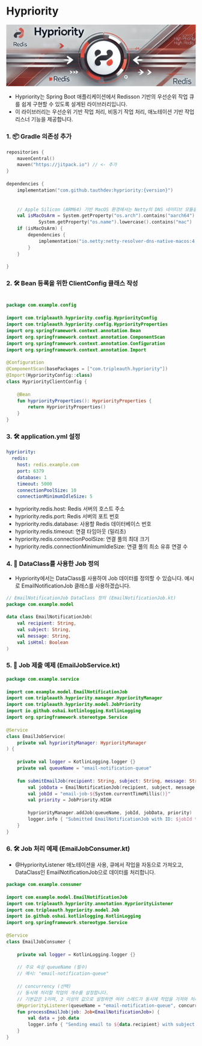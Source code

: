 # Hypriority

![Hypriority Banner](https://github.com/tauthdev/hypriority/blob/main/images/banner.png?raw=true)

- Hypriority는 Spring Boot 애플리케이션에서 Redisson 기반의 우선순위 작업 큐를 쉽게 구현할 수 있도록 설계된 라이브러리입니다.
- 이 라이브러리는 우선순위 기반 작업 처리, 비동기 작업 처리, 애노테이션 기반 작업 리스너 기능을 제공합니다.

### 1. 📦 Gradle 의존성 추가

```kotlin
repositories {
    mavenCentral()
    maven("https://jitpack.io") // <- 추가
}

dependencies {
    implementation("com.github.tauthdev:hypriority:{version}")


    // Apple Silicon (ARM64) 기반 MacOS 환경에서는 Netty의 DNS 네이티브 모듈을 사용하여 성능과 안정성 개선합
    val isMacOsArm = System.getProperty("os.arch").contains("aarch64") &&
            System.getProperty("os.name").lowercase().contains("mac")
    if (isMacOsArm) {
        dependencies {
            implementation("io.netty:netty-resolver-dns-native-macos:4.1.115.Final:osx-aarch_64")
        }
    }

}
```

### 2. 🛠️ Bean 등록을 위한 ClientConfig 클래스 작성

```kotlin

package com.example.config

import com.tripleauth.hypriority.config.HypriorityConfig
import com.tripleauth.hypriority.config.HypriorityProperties
import org.springframework.context.annotation.Bean
import org.springframework.context.annotation.ComponentScan
import org.springframework.context.annotation.Configuration
import org.springframework.context.annotation.Import

@Configuration
@ComponentScan(basePackages = ["com.tripleauth.hypriority"])
@Import(HypriorityConfig::class)
class HypriorityClientConfig {

    @Bean
    fun hypriorityProperties(): HypriorityProperties {
        return HypriorityProperties()
    }
}


```

### 3. 🛠️ application.yml 설정

```yaml
hypriority:
  redis:
    host: redis.example.com
    port: 6379
    database: 1
    timeout: 5000
    connectionPoolSize: 10
    connectionMinimumIdleSize: 5
```

- hypriority.redis.host: Redis 서버의 호스트 주소
- hypriority.redis.port: Redis 서버의 포트 번호
- hypriority.redis.database: 사용할 Redis 데이터베이스 번호
- hypriority.redis.timeout: 연결 타임아웃 (밀리초)
- hypriority.redis.connectionPoolSize: 연결 풀의 최대 크기
- hypriority.redis.connectionMinimumIdleSize: 연결 풀의 최소 유휴 연결 수

### 4. 📝 DataClass를 사용한 Job 정의

- Hypriority에서는 DataClass를 사용하여 Job 데이터를 정의할 수 있습니다.
예시로 EmailNotificationJob 클래스를 사용하겠습니다.
```kotlin
// EmailNotificationJob DataClass 정의 (EmailNotificationJob.kt)
package com.example.model

data class EmailNotificationJob(
    val recipient: String,
    val subject: String,
    val message: String,
    val isHtml: Boolean
)
```

### 5. 🚀 Job 제출 예제 (EmailJobService.kt)
```kotlin
package com.example.service

import com.example.model.EmailNotificationJob
import com.tripleauth.hypriority.manager.HypriorityManager
import com.tripleauth.hypriority.model.JobPriority
import io.github.oshai.kotlinlogging.KotlinLogging
import org.springframework.stereotype.Service

@Service
class EmailJobService(
    private val hypriorityManager: HypriorityManager
) {

    private val logger = KotlinLogging.logger {}
    private val queueName = "email-notification-queue"

    fun submitEmailJob(recipient: String, subject: String, message: String, isHtml: Boolean) {
        val jobData = EmailNotificationJob(recipient, subject, message, isHtml)
        val jobId = "email-job-${System.currentTimeMillis()}"
        val priority = JobPriority.HIGH

        hypriorityManager.addJob(queueName, jobId, jobData, priority)
        logger.info { "Submitted EmailNotificationJob with ID: $jobId to queue: $queueName" }
    }
}

```

### 6. 🛠️ Job 처리 예제 (EmailJobConsumer.kt)
- @HypriorityListener 애노테이션을 사용, 큐에서 작업을 자동으로 가져오고, DataClass인 EmailNotificationJob으로 데이터를 처리합니다.

```kotlin
package com.example.consumer

import com.example.model.EmailNotificationJob
import com.tripleauth.hypriority.annotation.HypriorityListener
import com.tripleauth.hypriority.model.Job
import io.github.oshai.kotlinlogging.KotlinLogging
import org.springframework.stereotype.Service

@Service
class EmailJobConsumer {

    private val logger = KotlinLogging.logger {}

    // 주요 속성 queueName (필수)
    // 예시: "email-notification-queue"

    // concurrency (선택)
    // 동시에 처리할 작업의 개수를 설정합니다.
    // 기본값은 1이며, 2 이상의 값으로 설정하면 여러 스레드가 동시에 작업을 가져와 처리합니다.
    @HypriorityListener(queueName = "email-notification-queue", concurrency = 2)
    fun processEmailJob(job: Job<EmailNotificationJob>) {
        val data = job.data
        logger.info { "Sending email to ${data.recipient} with subject '${data.subject}'" }
    }
}

```

